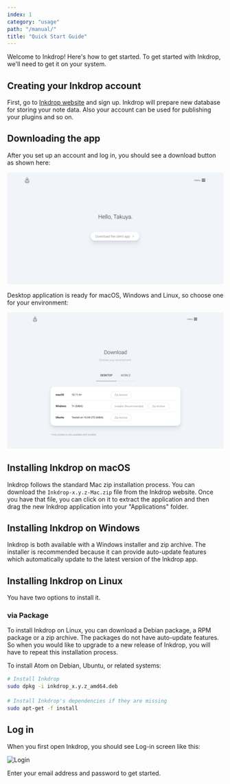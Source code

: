 ```yaml
---
index: 1
category: "usage"
path: "/manual/"
title: "Quick Start Guide"
---
```


Welcome to Inkdrop! Here's how to get started.
To get started with Inkdrop, we'll need to get it on your system.

## Creating your Inkdrop account

First, go to [Inkdrop website](https://inkdrop.app/) and sign up.
Inkdrop will prepare new database for storing your note data.
Also your account can be used for publishing your plugins and so on.

## Downloading the app

After you set up an account and log in, you should see a download button as shown here:

![Download](quick-start-guide_download.png)

Desktop application is ready for macOS, Windows and Linux, so choose one for your environment:

![Download](quick-start-guide_download2.png)

## Installing Inkdrop on macOS

Inkdrop follows the standard Mac zip installation process. You can download the `Inkdrop-x.y.z-Mac.zip` file from the Inkdrop website. Once you have that file, you can click on it to extract the application and then drag the new Inkdrop application into your "Applications" folder.

## Installing Inkdrop on Windows

Inkdrop is both available with a Windows installer and zip archive. The installer is recommended because it can provide auto-update features which automatically update to the latest version of the Inkdrop app.

## Installing Inkdrop on Linux

You have two options to install it.

### via Package

To install Inkdrop on Linux, you can download a Debian package, a RPM package or a zip archive.
The packages do not have auto-update features.
So when you would like to upgrade to a new release of Inkdrop, you will have to repeat this installation process.

To install Atom on Debian, Ubuntu, or related systems:

```bash
# Install Inkdrop
sudo dpkg -i inkdrop_x.y.z_amd64.deb

# Install Inkdrop's dependencies if they are missing
sudo apt-get -f install
```

## Log in

When you first open Inkdrop, you should see Log-in screen like this:

![Login](quick-start-guide_login.png)

Enter your email address and password to get started.

